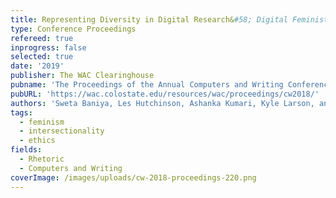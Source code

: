 ```yaml
---
title: Representing Diversity in Digital Research&#58; Digital Feminist Ethics and Resisting Dominant Normatives
type: Conference Proceedings
refereed: true
inprogress: false
selected: true
date: '2019'
publisher: The WAC Clearinghouse
pubname: 'The Proceedings of the Annual Computers and Writing Conference, 2018'
pubURL: 'https://wac.colostate.edu/resources/wac/proceedings/cw2018/'
authors: 'Sweta Baniya, Les Hutchinson, Ashanka Kumari, Kyle Larson, and Chris Lindgren'
tags:
  - feminism
  - intersectionality
  - ethics
fields:
  - Rhetoric
  - Computers and Writing
coverImage: /images/uploads/cw-2018-proceedings-220.png
---
```

